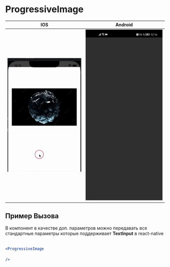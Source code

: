 # ProgressiveImage

| IOS | Android |
| --- | ------- |
| <img src="./gif/ios.gif" alt="ios error toast" width="325"> | <img src="./gif/android.gif" alt="android error toast" width="325"> |

## Пример Вызова

В компонент в качестве доп. параметров можно передавать все стандартные параметры которые поддерживает **TextInput** в react-native
```jsx

<ProgressiveImage
  
/>

